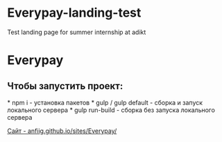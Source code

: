 # Everypay-landing-test
Test landing page for summer internship at adikt

<h1>Everypay</h1>
<h2>Чтобы запустить проект:</h2>
* npm i - установка пакетов
* gulp / gulp default - сборка и запуск локального сервера
* gulp run-build - сборка без запуска локального сервера

[Сайт - anfiig.github.io/sites/Everypay/](https://anfiig.github.io/sites/Everypay/)
